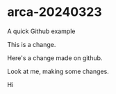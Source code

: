 # arca-20240323
A quick Github example

This is a change.

Here's a change made on github.


Look at me, making some changes.


Hi
